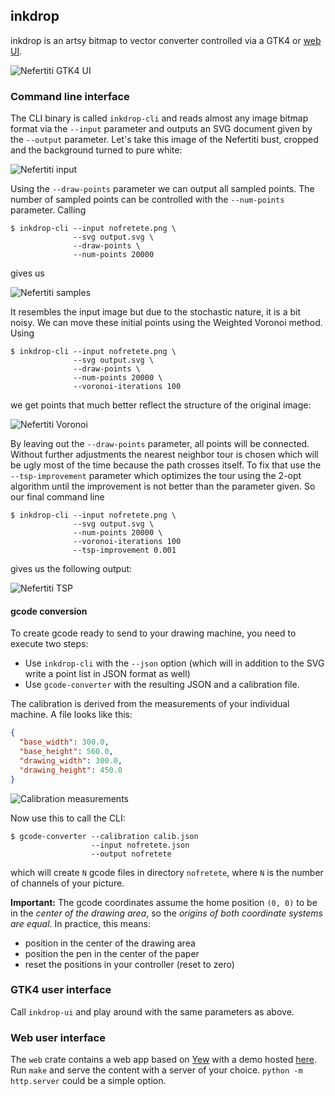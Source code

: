 ## inkdrop

inkdrop is an artsy bitmap to vector converter controlled via a GTK4 or [web UI](https://matze.github.io/inkdrop).

![Nefertiti GTK4 UI](examples/ui.png)


### Command line interface

The CLI binary is called `inkdrop-cli` and reads almost any image bitmap format
via the `--input` parameter and outputs an SVG document given by the `--output`
parameter. Let's take this image of the Nefertiti bust, cropped and the
background turned to pure white:

![Nefertiti input](examples/nofretete.jpg)

Using the `--draw-points` parameter we can output all sampled points. The number
of sampled points can be controlled with the `--num-points` parameter. Calling

    $ inkdrop-cli --input nofretete.png \
                  --svg output.svg \
                  --draw-points \
                  --num-points 20000

gives us

![Nefertiti samples](examples/nofretete-point-sampling.png)

It resembles the input image but due to the stochastic nature, it is a bit
noisy. We can move these initial points using the Weighted Voronoi method.
Using

    $ inkdrop-cli --input nofretete.png \
                  --svg output.svg \
                  --draw-points \
                  --num-points 20000 \
                  --voronoi-iterations 100

we get points that much better reflect the structure of the original image:

![Nefertiti Voronoi](examples/nofretete-point-voronoi-100.png)

By leaving out the `--draw-points` parameter, all points will be connected.
Without further adjustments the nearest neighbor tour is chosen which will be
ugly most of the time because the path crosses itself. To fix that use the
`--tsp-improvement` parameter which optimizes the tour using the 2-opt algorithm
until the improvement is not better than the parameter given. So our final
command line

    $ inkdrop-cli --input nofretete.png \
                  --svg output.svg \
                  --num-points 20000 \
                  --voronoi-iterations 100
                  --tsp-improvement 0.001

gives us the following output:

![Nefertiti TSP](examples/nofretete-path-voronoi-100-tsp-001.png)

#### gcode conversion

To create gcode ready to send to your drawing machine, you need to execute
two steps:

- Use `inkdrop-cli` with the `--json` option (which will in addition to the SVG
  write a point list in JSON format as well)
- Use `gcode-converter` with the resulting JSON and a calibration file.

The calibration is derived from the measurements of your individual machine. A
file looks like this:

```json
{
  "base_width": 300.0,
  "base_height": 560.0,
  "drawing_width": 300.0,
  "drawing_height": 450.0
}
```

![Calibration measurements](measurements.png)

Now use this to call the CLI:

    $ gcode-converter --calibration calib.json
                      --input nofretete.json
                      --output nofretete

which will create `N` gcode files in directory `nofretete`, where `N` is the
number of channels of your picture.

**Important:** The gcode coordinates assume the home position `(0, 0)` to be in
the *center of the drawing area*, so the *origins of both coordinate systems are
equal*. In practice, this means:

- position in the center of the drawing area
- position the pen in the center of the paper
- reset the positions in your controller (reset to zero)


### GTK4 user interface

Call `inkdrop-ui` and play around with the same parameters as above.


### Web user interface

The `web` crate contains a web app based on [Yew](https://yew.rs) with a demo
hosted [here](https://matze.github.io/inkdrop). Run `make` and serve the content
with a server of your choice. `python -m http.server` could be a simple option.
